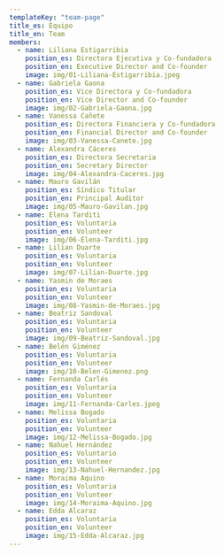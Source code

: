 ```yaml
---
templateKey: "team-page"
title_es: Equipo
title_en: Team
members:
  - name: Liliana Estigarribia
    position_es: Directora Ejecutiva y Co-fundadora
    position_en: Executive Director and Co-founder
    image: img/01-Liliana-Estigarribia.jpeg
  - name: Gabriela Gaona
    position_es: Vice Directora y Co-fundadora
    position_en: Vice Director and Co-founder
    image: img/02-Gabriela-Gaona.jpg
  - name: Vanessa Cañete
    position_es: Directora Financiera y Co-fundadora
    position_en: Financial Director and Co-founder
    image: img/03-Vanessa-Canete.jpg
  - name: Alexandra Cáceres
    position_es: Directora Secretaria
    position_en: Secretary Director
    image: img/04-Alexandra-Caceres.jpg
  - name: Mauro Gavilán
    position_es: Síndico Titular
    position_en: Principal Auditor
    image: img/05-Mauro-Gavilan.jpg
  - name: Elena Tarditi
    position_es: Voluntaria
    position_en: Volunteer
    image: img/06-Elena-Tarditi.jpg
  - name: Lilian Duarte
    position_es: Voluntaria
    position_en: Volunteer
    image: img/07-Lilian-Duarte.jpg
  - name: Yasmin de Moraes
    position_es: Voluntaria
    position_en: Volunteer
    image: img/08-Yasmin-de-Moraes.jpg
  - name: Beatriz Sandoval
    position_es: Voluntaria
    position_en: Volunteer
    image: img/09-Beatriz-Sandoval.jpg
  - name: Belén Giménez
    position_es: Voluntaria
    position_en: Volunteer
    image: img/10-Belen-Gimenez.png
  - name: Fernanda Carlés
    position_es: Voluntaria
    position_en: Volunteer
    image: img/11-Fernanda-Carles.jpeg
  - name: Melissa Bogado
    position_es: Voluntaria
    position_en: Volunteer
    image: img/12-Melissa-Bogado.jpg
  - name: Nahuel Hernández
    position_es: Voluntario
    position_en: Volunteer
    image: img/13-Nahuel-Hernandez.jpg
  - name: Moraima Aquino
    position_es: Voluntaria
    position_en: Volunteer
    image: img/14-Moraima-Aquino.jpg
  - name: Edda Alcaraz
    position_es: Voluntaria
    position_en: Volunteer
    image: img/15-Edda-Alcaraz.jpg
---
```

